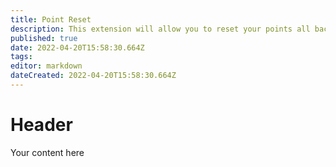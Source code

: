 ```yaml
---
title: Point Reset
description: This extension will allow you to reset your points all back to zero if you so wish.
published: true
date: 2022-04-20T15:58:30.664Z
tags: 
editor: markdown
dateCreated: 2022-04-20T15:58:30.664Z
---
```


# Header
Your content here